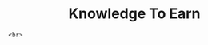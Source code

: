 <p align="center">
    <a href="https://github.com/yiisoft" target="_blank">
        <!--<img src="https://knowledgetoearn/frontend/web/images/knowledge_to_earn_Logo2.jpg" height="100px">-->
    </a>
    <h1 align="center">Knowledge To Earn</h1>
    
    <br>
</p>

